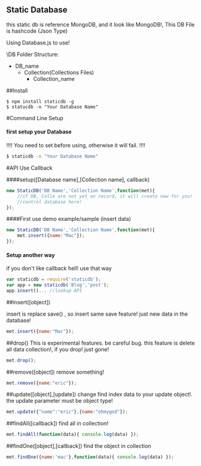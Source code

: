## Static Database

this static db is reference MongoDB, and it look like MongoDB!, This DB File is hashcode (Json Type)

Using Database.js to use!

\DB Folder Structure:
 * DB_name
 	* Collection(Collections Files)
 		* Collection_name

##Install
````shell
$ npm install staticdb -g
$ statucdb -n "Your Database Name"
````

#Command Line Setup

#### first setup your Database
!!!! You need to set before using, otherwise it will fail. !!!!
````Bash
$ staticdb -n "Your Database Name"
````

#API Use Callback

####setup([Database name],[Collection name], callback)

````javascript
new StaticDB('DB Name','Collection Name',function(met){
	//if DB, Colle are not yet on record, it will create new for you!
	//control database here!
});
````

####First use demo example/sample (insert data)

````javascript
new StaticDB('DB Name','Collection Name',function(met){
	met.insert({name:"Mac"});
});
````

#### Setup another way
if you don't like callback hell! use that way
````javascript
var staticdb = require('staticdb');
var app = new staticdb('Blog','post');
app.insert()... //lookup API
````

##insert([object])

insert is replace save() , so insert same save feature!
just new data in the database!

````javascript
met.insert({name:"Mac"});
````

##drop()
This is experimental features. be careful bug.  this feature is delete all data collection!, if you drop! just gone!
````javascript
met.drop();
````

##remove([object])
remove something!
````javascript
met.remove({name:"eric"});
````

##update([object],[update])
change find index data to your update object!. the update parameter must be object type!
````javascript
met.update({"name":"eric"},{name:"ohmygod"});
````

##findAll([callback])
find all in collection!
````javascript
met.findAll(function(data){ console.log(data) });
````

##findOne([object],[callback])
find the object in collection
````javascript
met.findOne({name:'mac'},function(data){ console.log(data) });
````

